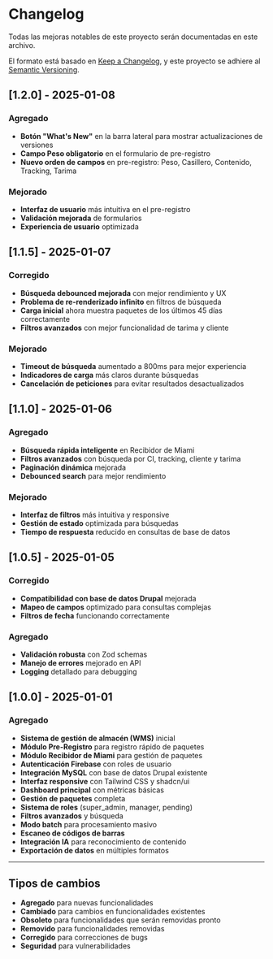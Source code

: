 # Changelog

Todas las mejoras notables de este proyecto serán documentadas en este archivo.

El formato está basado en [Keep a Changelog](https://keepachangelog.com/en/1.0.0/),
y este proyecto se adhiere al [Semantic Versioning](https://semver.org/spec/v2.0.0.html).

## [1.2.0] - 2025-01-08

### Agregado
- **Botón "What's New"** en la barra lateral para mostrar actualizaciones de versiones
- **Campo Peso obligatorio** en el formulario de pre-registro
- **Nuevo orden de campos** en pre-registro: Peso, Casillero, Contenido, Tracking, Tarima

### Mejorado
- **Interfaz de usuario** más intuitiva en el pre-registro
- **Validación mejorada** de formularios
- **Experiencia de usuario** optimizada

## [1.1.5] - 2025-01-07

### Corregido
- **Búsqueda debounced mejorada** con mejor rendimiento y UX
- **Problema de re-renderizado infinito** en filtros de búsqueda
- **Carga inicial** ahora muestra paquetes de los últimos 45 días correctamente
- **Filtros avanzados** con mejor funcionalidad de tarima y cliente

### Mejorado
- **Timeout de búsqueda** aumentado a 800ms para mejor experiencia
- **Indicadores de carga** más claros durante búsquedas
- **Cancelación de peticiones** para evitar resultados desactualizados

## [1.1.0] - 2025-01-06

### Agregado
- **Búsqueda rápida inteligente** en Recibidor de Miami
- **Filtros avanzados** con búsqueda por CI, tracking, cliente y tarima
- **Paginación dinámica** mejorada
- **Debounced search** para mejor rendimiento

### Mejorado
- **Interfaz de filtros** más intuitiva y responsive
- **Gestión de estado** optimizada para búsquedas
- **Tiempo de respuesta** reducido en consultas de base de datos

## [1.0.5] - 2025-01-05

### Corregido
- **Compatibilidad con base de datos Drupal** mejorada
- **Mapeo de campos** optimizado para consultas complejas
- **Filtros de fecha** funcionando correctamente

### Agregado
- **Validación robusta** con Zod schemas
- **Manejo de errores** mejorado en API
- **Logging** detallado para debugging

## [1.0.0] - 2025-01-01

### Agregado
- **Sistema de gestión de almacén (WMS)** inicial
- **Módulo Pre-Registro** para registro rápido de paquetes
- **Módulo Recibidor de Miami** para gestión de paquetes
- **Autenticación Firebase** con roles de usuario
- **Integración MySQL** con base de datos Drupal existente
- **Interfaz responsive** con Tailwind CSS y shadcn/ui
- **Dashboard principal** con métricas básicas
- **Gestión de paquetes** completa
- **Sistema de roles** (super_admin, manager, pending)
- **Filtros avanzados** y búsqueda
- **Modo batch** para procesamiento masivo
- **Escaneo de códigos de barras**
- **Integración IA** para reconocimiento de contenido
- **Exportación de datos** en múltiples formatos

---

## Tipos de cambios
- **Agregado** para nuevas funcionalidades
- **Cambiado** para cambios en funcionalidades existentes
- **Obsoleto** para funcionalidades que serán removidas pronto
- **Removido** para funcionalidades removidas
- **Corregido** para correcciones de bugs
- **Seguridad** para vulnerabilidades